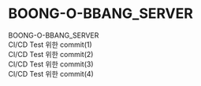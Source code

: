 # BOONG-O-BBANG_SERVER  
BOONG-O-BBANG_SERVER  
CI/CD Test 위한 commit(1)  
CI/CD Test 위한 commit(2)  
CI/CD Test 위한 commit(3)  
CI/CD Test 위한 commit(4)  
